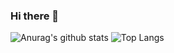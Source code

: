 
### Hi there 👋
![Anurag's github stats](https://github-readme-stats.vercel.app/api?username=wonjun6715&show_icons=true&theme=algolia)
![Top Langs](https://github-readme-stats.vercel.app/api/top-langs/?username=wonjun6715&layout=compact&theme=algolia)

<!--
wonjun6715/wonjun6715** is a ✨ _special_ ✨ repository because its `README.md` (this file) appears on your GitHub profile.

Here are some ideas to get you started:

- 🔭 I’m currently working on ...
- 🌱 I’m currently learning Nodejs
- 👯 I’m looking to collaborate on ...
- 🤔 I’m looking for help with ...
- 💬 Ask me about ...
- 📫 How to reach me: ...
- 😄 Pronouns: ...
- ⚡ Fun fact: ...
-->

